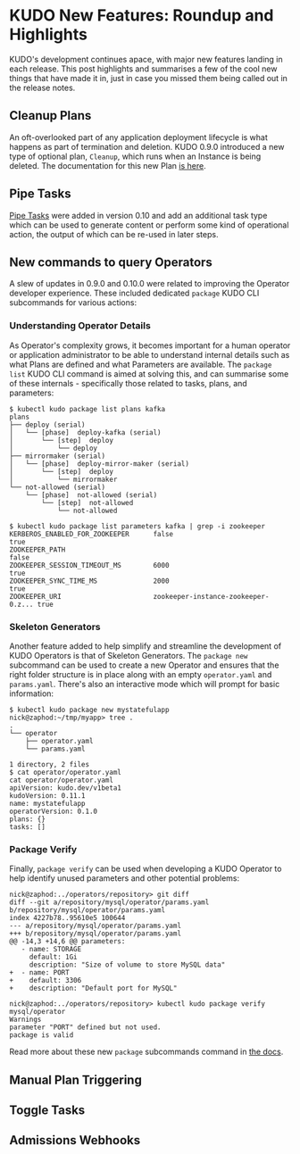 # KUDO New Features: Roundup and Highlights

KUDO's development continues apace, with major new features landing in each release.  This post highlights and summarises a few of the cool new things that have made it in, just in case you missed them being called out in the release notes.

## Cleanup Plans

An oft-overlooked part of any application deployment lifecycle is what happens as part of termination and deletion.  KUDO 0.9.0 introduced a new type of optional plan, `Cleanup`, which runs when an Instance is being deleted.  The documentation for this new Plan [is here](https://kudo.dev/docs/developing-operators/plans.html#cleanup-plans).

## Pipe Tasks

[Pipe Tasks](https://kudo.dev/docs/developing-operators/tasks.html#pipe-task) were added in version 0.10 and add an additional task type which can be used to generate content or perform some kind of operational action, the output of which can be re-used in later steps.

## New commands to query Operators

A slew of updates in 0.9.0 and 0.10.0 were related to improving the Operator developer experience.  These included dedicated `package` KUDO CLI subcommands for various actions:

### Understanding Operator Details

As Operator's complexity grows, it becomes important for a human operator or application administrator to be able to understand internal details such as what Plans are defined and what Parameters are available.  The `package list` KUDO CLI command is aimed at solving this, and can summarise some of these internals - specifically those related to tasks, plans, and parameters:

```shell
$ kubectl kudo package list plans kafka
plans
├── deploy (serial)
│   └── [phase]  deploy-kafka (serial)
│       └── [step]  deploy
│           └── deploy
├── mirrormaker (serial)
│   └── [phase]  deploy-mirror-maker (serial)
│       └── [step]  deploy
│           └── mirrormaker
└── not-allowed (serial)
    └── [phase]  not-allowed (serial)
        └── [step]  not-allowed
            └── not-allowed

$ kubectl kudo package list parameters kafka | grep -i zookeeper
KERBEROS_ENABLED_FOR_ZOOKEEPER     	false                              	true    
ZOOKEEPER_PATH                     	                                   	false   
ZOOKEEPER_SESSION_TIMEOUT_MS       	6000                               	true    
ZOOKEEPER_SYNC_TIME_MS             	2000                               	true    
ZOOKEEPER_URI                      	zookeeper-instance-zookeeper-0.z...	true    
```

### Skeleton Generators

Another feature added to help simplify and streamline the development of KUDO Operators is that of Skeleton Generators.  The `package new` subcommand can be used to create a new Operator and ensures that the right folder structure is in place along with an empty `operator.yaml` and `params.yaml`.  There's also an interactive mode which will prompt for basic information:

```shell
$ kubectl kudo package new mystatefulapp
nick@zaphod:~/tmp/myapp> tree .
.
└── operator
    ├── operator.yaml
    └── params.yaml

1 directory, 2 files
$ cat operator/operator.yaml
cat operator/operator.yaml 
apiVersion: kudo.dev/v1beta1
kudoVersion: 0.11.1
name: mystatefulapp
operatorVersion: 0.1.0
plans: {}
tasks: []
```

### Package Verify

Finally, `package verify` can be used when developing a KUDO Operator to help identify unused parameters and other potential problems:

```shell
nick@zaphod:../operators/repository> git diff
diff --git a/repository/mysql/operator/params.yaml b/repository/mysql/operator/params.yaml
index 4227b78..95610e5 100644
--- a/repository/mysql/operator/params.yaml
+++ b/repository/mysql/operator/params.yaml
@@ -14,3 +14,6 @@ parameters:
   - name: STORAGE
     default: 1Gi
     description: "Size of volume to store MySQL data"
+  - name: PORT
+    default: 3306
+    description: "Default port for MySQL"

nick@zaphod:../operators/repository> kubectl kudo package verify mysql/operator
Warnings                              
parameter "PORT" defined but not used.
package is valid
```

Read more about these new `package` subcommands command in [the docs](https://kudo.dev/docs/cli.html#commands).

## Manual Plan Triggering

## Toggle Tasks

## Admissions Webhooks
